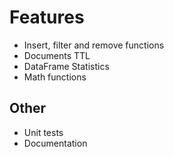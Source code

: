# Features
- Insert, filter and remove functions
- Documents TTL
- DataFrame Statistics
- Math functions

## Other
- Unit tests
- Documentation